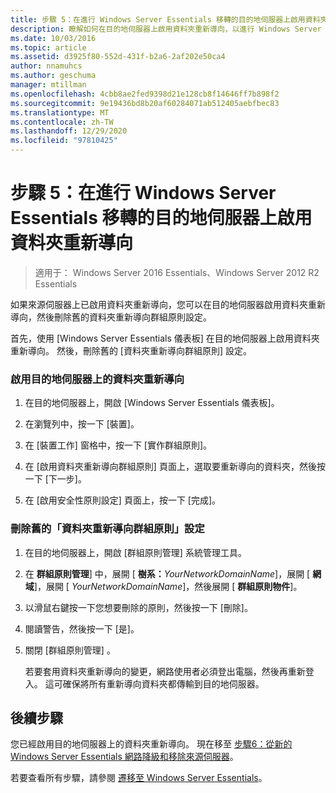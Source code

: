 ```yaml
---
title: 步驟 5：在進行 Windows Server Essentials 移轉的目的地伺服器上啟用資料夾重新導向
description: 瞭解如何在目的地伺服器上啟用資料夾重新導向，以進行 Windows Server Essentials 遷移。
ms.date: 10/03/2016
ms.topic: article
ms.assetid: d3925f80-552d-431f-b2a6-2af202e50ca4
author: nnamuhcs
ms.author: geschuma
manager: mtillman
ms.openlocfilehash: 4cbb8ae2fed9398d21e128cb8f14646ff7b898f2
ms.sourcegitcommit: 9e19436bd8b20af60284071ab512405aebfbec83
ms.translationtype: MT
ms.contentlocale: zh-TW
ms.lasthandoff: 12/29/2020
ms.locfileid: "97810425"
---
```

# <a name="step-5-enable-folder-redirection-on-the-destination-server-for-windows-server-essentials-migration"></a>步驟 5：在進行 Windows Server Essentials 移轉的目的地伺服器上啟用資料夾重新導向

>適用于： Windows Server 2016 Essentials、Windows Server 2012 R2 Essentials

如果來源伺服器上已啟用資料夾重新導向，您可以在目的地伺服器啟用資料夾重新導向，然後刪除舊的資料夾重新導向群組原則設定。

 首先，使用 [Windows Server Essentials 儀表板] 在目的地伺服器上啟用資料夾重新導向。 然後，刪除舊的 [資料夾重新導向群組原則] 設定。

### <a name="to-enable-folder-redirection-on-the-destination-server"></a>啟用目的地伺服器上的資料夾重新導向

1.  在目的地伺服器上，開啟 [Windows Server Essentials 儀表板]。

2.  在瀏覽列中，按一下 [裝置]。

3.  在 [裝置工作] 窗格中，按一下 [實作群組原則]。

4.  在 [啟用資料夾重新導向群組原則] 頁面上，選取要重新導向的資料夾，然後按一下 [下一步]。

5.  在 [啟用安全性原則設定] 頁面上，按一下 [完成]。

### <a name="to-delete-the-old-folder-redirection-group-policy-setting"></a>刪除舊的「資料夾重新導向群組原則」設定

1. 在目的地伺服器上，開啟 [群組原則管理] 系統管理工具。

2. 在 **群組原則管理**] 中，展開 [ **樹系：**<em>YourNetworkDomainName</em>]，展開 [ **網域**]，展開 [ *YourNetworkDomainName*]，然後展開 [ **群組原則物件**]。

3. 以滑鼠右鍵按一下您想要刪除的原則，然後按一下 [刪除]。

4. 閱讀警告，然後按一下 [是]。

5. 關閉 [群組原則管理]  。

   若要套用資料夾重新導向的變更，網路使用者必須登出電腦，然後再重新登入。 這可確保將所有重新導向資料夾都傳輸到目的地伺服器。

## <a name="next-steps"></a>後續步驟
 您已經啟用目的地伺服器上的資料夾重新導向。 現在移至 [步驟6：從新的 Windows Server Essentials 網路降級和移除來源伺服器](Step-6--Demote-and-remove-the-Source-Server-from-the-new-Windows-Server-Essentials-network.md)。


若要查看所有步驟，請參閱 [遷移至 Windows Server Essentials](Migrate-from-Previous-Versions-to-Windows-Server-Essentials-or-Windows-Server-Essentials-Experience.md)。

